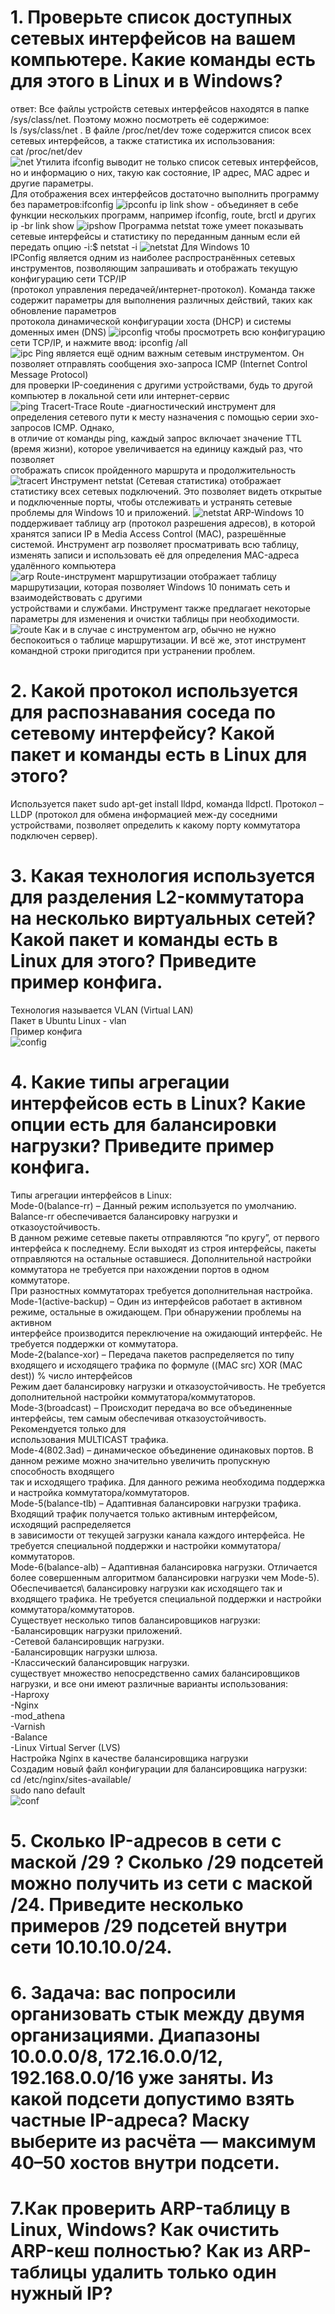 # 1. Проверьте список доступных сетевых интерфейсов на вашем компьютере. Какие команды есть для этого в Linux и в Windows?
ответ: Все файлы устройств сетевых интерфейсов находятся в папке /sys/class/net. Поэтому можно посмотреть её содержимое:\
ls /sys/class/net . В файле /proc/net/dev тоже содержится список всех сетевых интерфейсов, а также статистика их использования:\
cat /proc/net/dev\
![net](https://github.com/EVolgina/devops-netology14/blob/main/dev.PNG)
Утилита ifconfig выводит не только список сетевых интерфейсов, но и информацию о них, такую как состояние, IP адрес, MAC адрес и другие параметры.\
Для отображения всех интерфейсов достаточно выполнить программу без параметров:ifconfig
![ipconfu](https://github.com/EVolgina/devops-netology14/blob/main/ipcofu.PNG)
ip link show - объединяет в себе функции нескольких программ, например ifconfig, route, brctl и других\
ip -br link show
![ipshow](https://github.com/EVolgina/devops-netology14/blob/main/ipshow.PNG)
Программа netstat тоже умеет показывать сетевые интерфейсы и статистику по переданным данным если ей передать опцию -i:$ netstat -i
![netstat](https://github.com/EVolgina/devops-netology14/blob/main/netstat.PNG)
Для Windows 10\
IPConfig является одним из наиболее распространённых сетевых инструментов, позволяющим запрашивать и отображать текущую конфигурацию сети TCP/IP\
(протокол управления передачей/интернет-протокол). Команда также содержит параметры для выполнения различных действий, таких как обновление параметров\
протокола динамической конфигурации хоста (DHCP) и системы доменных имен (DNS)
![ipconfig](https://github.com/EVolgina/devops-netology14/blob/main/ipconfig.JPG)
 чтобы просмотреть всю конфигурацию сети TCP/IP, и нажмите ввод: ipconfig /all\
 ![ipc](https://github.com/EVolgina/devops-netology14/blob/main/ipconfigall.JPG)
 Ping является ещё одним важным сетевым инструментом. Он позволяет отправлять сообщения эхо-запроса ICMP (Internet Control Message Protocol)\
 для проверки IP-соединения с другими устройствами, будь то другой компьютер в локальной сети или интернет-сервис\
 ![ping](https://github.com/EVolgina/devops-netology14/blob/main/ping.JPG)
 Tracert-Trace Route -диагностический инструмент для определения сетевого пути к месту назначения с помощью серии эхо-запросов ICMP. Однако,\
 в отличие от команды ping, каждый запрос включает значение TTL (время жизни), которое увеличивается на единицу каждый раз, что позволяет\
 отображать список пройденного маршрута и продолжительность\
 ![tracert](https://github.com/EVolgina/devops-netology14/blob/main/tracer%20g.JPG)
 Инструмент netstat (Сетевая статистика) отображает статистику всех сетевых подключений. Это позволяет видеть открытые и подключенные порты, чтобы отслеживать и устранять сетевые проблемы для Windows 10 и приложений.
 ![netstat](https://github.com/EVolgina/devops-netology14/blob/main/netstst.JPG)
 ARP-Windows 10 поддерживает таблицу arp (протокол разрешения адресов), в которой хранятся записи IP в Media Access Control (MAC), разрешённые\
 системой. Инструмент arp позволяет просматривать всю таблицу, изменять записи и использовать её для определения MAC-адреса удалённого компьютера\
 ![arp](https://github.com/EVolgina/devops-netology14/blob/main/arp.JPG)
  Route-инструмент маршрутизации отображает таблицу маршрутизации, которая позволяет Windows 10 понимать сеть и взаимодействовать с другими\
  устройствами и службами. Инструмент также предлагает некоторые параметры для изменения и очистки таблицы при необходимости.\
  ![route](https://github.com/EVolgina/devops-netology14/blob/main/route.JPG)
  Как и в случае с инструментом arp, обычно не нужно беспокоиться о таблице маршрутизации. И всё же, этот инструмент командной строки пригодится при устранении проблем.

# 2. Какой протокол используется для распознавания соседа по сетевому интерфейсу? Какой пакет и команды есть в Linux для этого?
Используется пакет sudo apt-get install lldpd, команда lldpctl. Протокол – LLDP (протокол для обмена информацией меж-ду соседними устройствами, позволяет определить к какому порту коммутатора подключен сервер).

# 3. Какая технология используется для разделения L2-коммутатора на несколько виртуальных сетей? Какой пакет и команды есть в Linux для этого? Приведите пример конфига.
Технология называется VLAN (Virtual LAN)\
Пакет в Ubuntu Linux - vlan\
Пример конфига\
 ![config]()         
# 4. Какие типы агрегации интерфейсов есть в Linux? Какие опции есть для балансировки нагрузки? Приведите пример конфига.
Типы агрегации интерфейсов в Linux:\
Mode-0(balance-rr) – Данный режим используется по умолчанию. Balance-rr обеспечивается балансировку нагрузки и отказоустойчивость.\
В данном режиме сетевые пакеты отправляются “по кругу”, от первого интерфейса к последнему. Если выходят из строя интерфейсы, пакеты\
отправляются на остальные оставшиеся. Дополнительной настройки коммутатора не требуется при нахождении портов в одном коммутаторе.\
При разностных коммутаторах требуется дополнительная настройка.\
Mode-1(active-backup) – Один из интерфейсов работает в активном режиме, остальные в ожидающем. При обнаружении проблемы на активном\
интерфейсе производится переключение на ожидающий интерфейс. Не требуется поддержки от коммутатора.\
Mode-2(balance-xor) – Передача пакетов распределяется по типу входящего и исходящего трафика по формуле ((MAC src) XOR (MAC dest)) % число интерфейсов\
Режим дает балансировку нагрузки и отказоустойчивость. Не требуется дополнительной настройки коммутатора/коммутаторов.\
Mode-3(broadcast) – Происходит передача во все объединенные интерфейсы, тем самым обеспечивая отказоустойчивость. Рекомендуется только для\
использования MULTICAST трафика.\
Mode-4(802.3ad) – динамическое объединение одинаковых портов. В данном режиме можно значительно увеличить пропускную способность входящего\
так и исходящего трафика. Для данного режима необходима поддержка и настройка коммутатора/коммутаторов.\
Mode-5(balance-tlb) – Адаптивная балансировки нагрузки трафика. Входящий трафик получается только активным интерфейсом, исходящий распределяется\
в зависимости от текущей загрузки канала каждого интерфейса. Не требуется специальной поддержки и настройки коммутатора/коммутаторов.\
Mode-6(balance-alb) – Адаптивная балансировка нагрузки. Отличается более совершенным алгоритмом балансировки нагрузки чем Mode-5). Обеспечивается\ балансировку нагрузки как исходящего так и входящего трафика. Не требуется специальной поддержки и настройки коммутатора/коммутаторов.\
Существует несколько типов балансировщиков нагрузки:\
-Балансировщик нагрузки приложений.\
-Сетевой балансировщик нагрузки.\
-Балансировщик нагрузки шлюза.\
-Классический балансировщик нагрузки.\
существует множество непосредственно самих балансировщиков нагрузки, и все они имеют различные варианты использования:\
-Haproxy\
-Nginx\
-mod_athena\
-Varnish\
-Balance\
-Linux Virtual Server (LVS)\
Настройка Nginx в качестве балансировщика нагрузки\
Создадим новый файл конфигурации для балансировщика нагрузки:\
cd /etc/nginx/sites-available/ \
sudo nano default \
![conf]()
# 5. Сколько IP-адресов в сети с маской /29 ? Сколько /29 подсетей можно получить из сети с маской /24. Приведите несколько примеров /29 подсетей внутри сети 10.10.10.0/24.

# 6. Задача: вас попросили организовать стык между двумя организациями. Диапазоны 10.0.0.0/8, 172.16.0.0/12, 192.168.0.0/16 уже заняты. Из какой подсети допустимо взять частные IP-адреса? Маску выберите из расчёта — максимум 40–50 хостов внутри подсети.

# 7.Как проверить ARP-таблицу в Linux, Windows? Как очистить ARP-кеш полностью? Как из ARP-таблицы удалить только один нужный IP?
